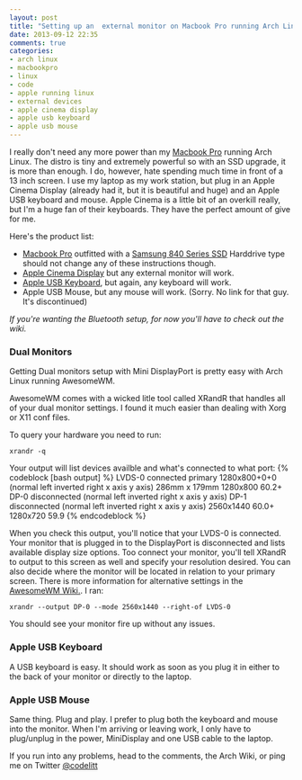```yaml
---
layout: post
title: "Setting up an  external monitor on Macbook Pro running Arch Linux and AwesomeWM"
date: 2013-09-12 22:35
comments: true
categories:
- arch linux
- macbookpro
- linux
- code
- apple running linux
- external devices
- apple cinema display
- apple usb keyboard
- apple usb mouse 
---
```


I really don't need any more power than my [Macbook Pro](http://www.amazon.com/gp/product/B0074703CM/ref=as_li_qf_sp_asin_il_tl?ie=UTF8&camp=1789&creative=9325&creativeASIN=B0074703CM&linkCode=as2&tag=codelitt-20) running Arch Linux. The distro is tiny and extremely powerful so with an SSD upgrade, it is more than enough. I do, however, hate spending much time in front of a 13 inch screen. I use my laptop as my work station, but plug in an Apple Cinema Display (already had it, but it is beautiful and huge) and an Apple USB keyboard and mouse. Apple Cinema is a little bit of an overkill really, but I'm a huge fan of their keyboards. They have the perfect amount of give for me.

Here's the product list:

* [Macbook Pro](http://www.amazon.com/gp/product/B0074703CM/ref=as_li_qf_sp_asin_il_tl?ie=UTF8&camp=1789&creative=9325&creativeASIN=B0074703CM&linkCode=as2&tag=codelitt-20) outfitted with a [Samsung 840 Series SSD](http://www.amazon.com/gp/product/B009NB8WRU/ref=as_li_qf_sp_asin_il_tl?ie=UTF8&camp=1789&creative=9325&creativeASIN=B009NB8WRU&linkCode=as2&tag=codelitt-20) Harddrive type should not change any of these instructions though. 
* [Apple Cinema Display](http://www.amazon.com/gp/product/B0002ILKMW/ref=as_li_qf_sp_asin_il_tl?ie=UTF8&camp=1789&creative=9325&creativeASIN=B0002ILKMW&linkCode=as2&tag=codelitt-20) but any external monitor will work.
* [Apple USB Keyboard](http://www.amazon.com/gp/product/B0002ILKMW/ref=as_li_qf_sp_asin_il_tl?ie=UTF8&camp=1789&creative=9325&creativeASIN=B0002ILKMW&linkCode=as2&tag=codelitt-20), but again, any keyboard will work.
* Apple USB Mouse, but any mouse will work. (Sorry. No link for that guy. It's discontinued)

*If you're wanting the Bluetooth setup, for now you'll have to check out the wiki.* 

### Dual Monitors

Getting Dual monitors setup with Mini DisplayPort is pretty easy with Arch Linux running AwesomeWM.

AwesomeWM comes with a wicked litle tool called XRandR that handles all of your dual monitor settings. I found it much easier than dealing with Xorg or X11 conf files. 

To query your hardware you need to run:

`xrandr -q`

Your output will list devices availble and what's connected to what port:
{% codeblock [bash output] %}
LVDS-0 connected primary 1280x800+0+0 (normal left inverted right x axis y axis) 286mm x 179mm
   1280x800       60.2+
DP-0 disconnected (normal left inverted right x axis y axis)
DP-1 disconnected (normal left inverted right x axis y axis)
   2560x1440      60.0+
   1280x720       59.9 
{% endcodeblock %} 

When you check this output, you'll notice that your LVDS-0 is connected. Your monitor that is plugged in to the DisplayPort is disconnected and lists available display size options. Too connect your monitor, you'll tell XRandR to output to this screen as well and specify your resolution desired. You can also decide where the monitor will be located in relation to your primary screen. There is more information for alternative settings in the [AwesomeWM Wiki.](http://awesome.naquadah.org/wiki/Using_Multiple_Screens). I ran:

`xrandr --output DP-0 --mode 2560x1440 --right-of LVDS-0`

You should see your monitor fire up without any issues. 

### Apple USB Keyboard
A USB keyboard is easy. It should work as soon as you plug it in either to the back of your monitor or directly to the laptop. 

### Apple USB Mouse

Same thing. Plug and play. I prefer to plug both the keyboard and mouse into the monitor. When I'm arriving or leaving work, I only have to plug/unplug in the power, MiniDisplay and one USB cable to the laptop. 

If you run into any problems, head to the comments, the Arch Wiki, or ping me on Twitter [@codelitt](http://twitter.com/codelitt)
